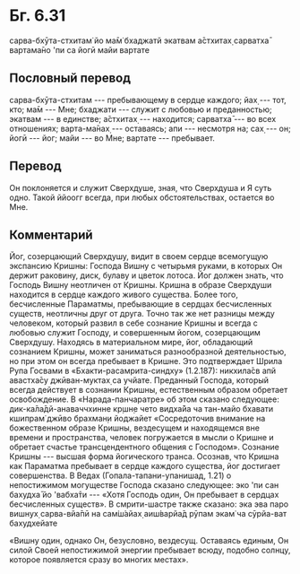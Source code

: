 # Бг. 6.31

сарва-бхӯта-стхитам̇ йо ма̄м̇ бхаджатй экатвам а̄стхитах̣ сарватха̄ вартама̄но
'пи са йогӣ майи вартате

## Пословный перевод

сарва-бхӯта-стхитам --- пребывающему в сердце каждого; йах̣ --- тот, кто;
ма̄м --- Мне; бхаджати --- служит с любовью и преданностью; экатвам --- в
единстве; а̄стхитах̣ --- находится; сарватха̄ --- во всех отношениях;
варта-ма̄нах̣ --- оставаясь; апи --- несмотря на; сах̣ --- он; йогӣ ---
йог; майи --- во Мне; вартате --- пребывает.

## Перевод

Он поклоняется и служит Сверхдуше, зная, что Сверхдуша и Я суть одно.
Такой ййоогг всегда, при любых обстоятельствах, остается во Мне.

## Комментарий

Йог, созерцающий Сверхдушу, видит в своем сердце всемогущую экспансию
Кришны: Господа Вишну с четырьмя руками, в которых Он держит раковину,
диск, булаву и цветок лотоса. Йог должен знать, что Господь Вишну
неотличен от Кришны. Кришна в образе Сверхдуши находится в сердце
каждого живого существа. Более того, бесчисленные Параматмы, пребывающие
в сердцах бесчисленных существ, неотличны друг от друга. Точно так же
нет разницы между человеком, который развил в себе сознание Кришны и
всегда с любовью служит Господу, и совершенным йогом, созерцающим
Сверхдушу. Находясь в материальном мире, йог, обладающий сознанием
Кришны, может заниматься разнообразной деятельностью, но при этом он
всегда пребывает в Кришне. Это подтверждает Шрила Рупа Госвами в
«Бхакти-расамрита-синдху» (1.2.187): никхила̄св апй авастха̄су
джӣван-муктах̣ са учйате. Преданный Господа, который всегда действует в
сознании Кришны, естественным образом обретает освобождение. В
«Нарада-панчаратре» об этом сказано следующее: дик-ка̄ла̄дй-анаваччхинне
кр̣шн̣е чето видха̄йа ча тан-майо бхавати кшипрам̇ джӣво брахман̣и йоджайет
«Сосредоточив внимание на божественном образе Кришны, вездесущем и
находящемся вне времени и пространства, человек погружается в мысли о
Кришне и обретает счастье трансцендентного общения с Господом». Сознание
Кришны --- высшая форма йогического транса. Осознав, что Кришна как
Параматма пребывает в сердце каждого существа, йог достигает
совершенства. В Ведах (Гопала-тапани-упанишад, 1.21) о непостижимом
могуществе Господа сказано следующее: эко 'пи сан бахудха̄ йо 'вабха̄ти
--- «Хотя Господь один, Он пребывает в сердцах бесчисленных существ». В
смрити-шастре также сказано: эка эва паро вишн̣ух̣ сарва-вйа̄пӣ на сам̇ш́айах̣
аиш́варйа̄д рӯпам экам̇ ча сӯрйа-ват бахудхейате

«Вишну один, однако Он, безусловно, вездесущ. Оставаясь единым, Он силой
Своей непостижимой энергии пребывает всюду, подобно солнцу, которое
появляется сразу во многих местах».
